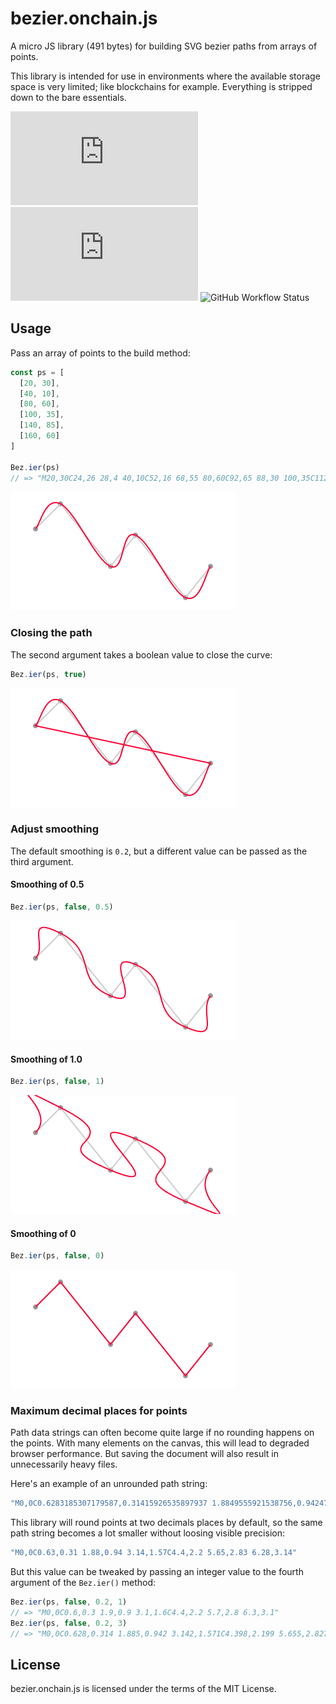 # bezier.onchain.js

A micro JS library (491 bytes) for building SVG bezier paths from arrays of
points.

This library is intended for use in environments where the available storage
space is very limited; like blockchains for example. Everything is stripped down
to the bare essentials.

![GitHub](https://img.shields.io/github/license/onchainjs/bezier.onchain.js)
![GitHub tag (latest SemVer)](https://img.shields.io/github/v/tag/onchainjs/bezier.onchain.js)
![GitHub Workflow Status](https://img.shields.io/github/workflow/status/onchainjs/bezier.onchain.js/bezier.onchain.js%20CI)

## Usage
Pass an array of points to the build method:

```js
const ps = [
  [20, 30],
  [40, 10],
  [80, 60],
  [100, 35],
  [140, 85],
  [160, 60]
]

Bez.ier(ps)
// => "M20,30C24,26 28,4 40,10C52,16 68,55 80,60C92,65 88,30 100,35C112,..."
```

![SVG path with default settings](/examples/default.svg)

### Closing the path
The second argument takes a boolean value to close the curve:

```js
Bez.ier(ps, true)
```

![Closed SVG path](/examples/default-closed.svg)

### Adjust smoothing
The default smoothing is `0.2`, but a different value can be passed as the third
argument.

#### Smoothing of 0.5
```js
Bez.ier(ps, false, 0.5)
```
![Smoothing of 0.5](/examples/smoothing-05.svg)

#### Smoothing of 1.0
```js
Bez.ier(ps, false, 1)
```
![Smoothing of 1.0](/examples/smoothing-10.svg)

#### Smoothing of 0
```js
Bez.ier(ps, false, 0)
```
![Smoothing of 0](/examples/smoothing-00.svg)

### Maximum decimal places for points
Path data strings can often become quite large if no rounding happens on the
points. With many elements on the canvas, this will lead to degraded browser
performance. But saving the document will also result in unnecessarily heavy
files.

Here's an example of an unrounded path string:

```js
"M0,0C0.6283185307179587,0.31415926535897937 1.8849555921538756,0.9424777960769378 3.1415926535897936,1.5707963267948968C4.39822971502571,2.199114857512855 5.654866776461628,2.827433388230814 6.283185307179587,3.141592653589793"
```

This library will round points at two decimals places by default, so the same
path string becomes a lot smaller without loosing visible precision:

```js
"M0,0C0.63,0.31 1.88,0.94 3.14,1.57C4.4,2.2 5.65,2.83 6.28,3.14"
```

But this value can be tweaked by passing an integer value to the fourth argument
of the `Bez.ier()` method:

```js
Bez.ier(ps, false, 0.2, 1)
// => "M0,0C0.6,0.3 1.9,0.9 3.1,1.6C4.4,2.2 5.7,2.8 6.3,3.1"
Bez.ier(ps, false, 0.2, 3)
// => "M0,0C0.628,0.314 1.885,0.942 3.142,1.571C4.398,2.199 5.655,2.827 6.283,3.142"
```

## License
bezier.onchain.js is licensed under the terms of the MIT License.



